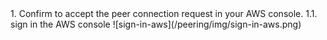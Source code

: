 <NavColumns>
<NavColumn>
<ColumnTitle>1. Confirm to accept the peer connection request in your AWS console. <ColumnTitle>
<ColumnTitle> 1.1. sign in the AWS console<ColumnTitle>
![sign-in-aws](/peering/img/sign-in-aws.png)
</NavColumn>
